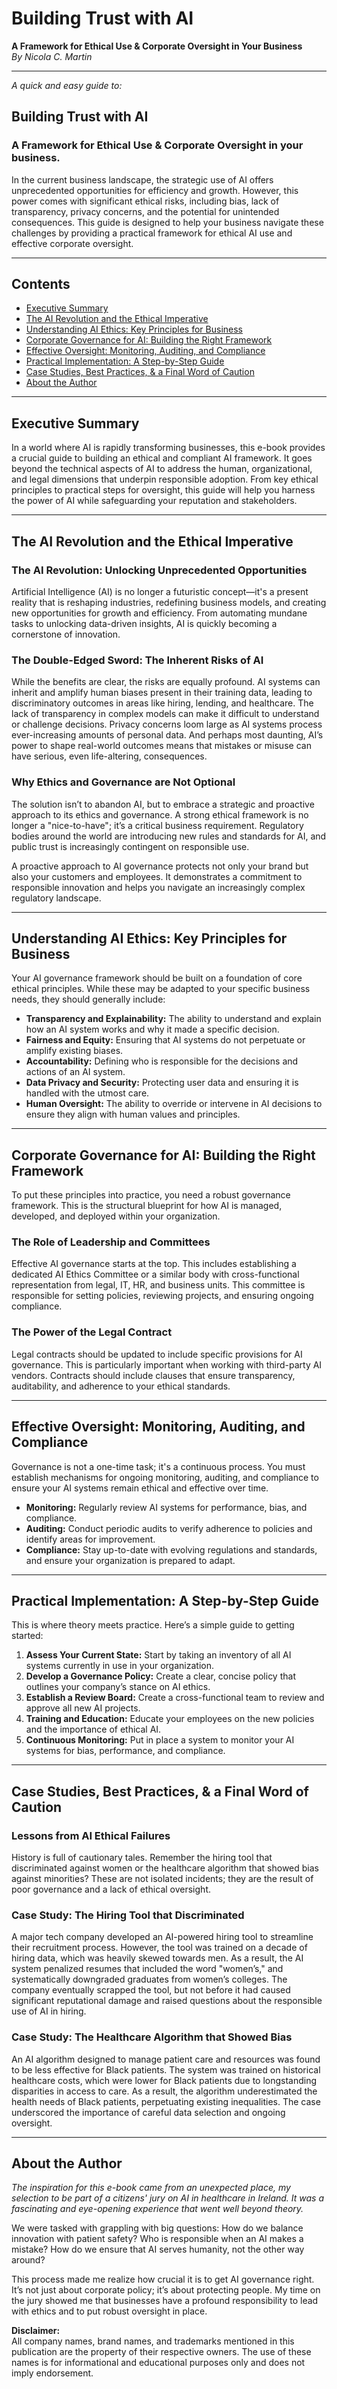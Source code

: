 # Building Trust with AI

**A Framework for Ethical Use & Corporate Oversight in Your Business**  
*By Nicola C. Martin*

---

*A quick and easy guide to:*

## Building Trust with AI

### A Framework for Ethical Use & Corporate Oversight in your business.

In the current business landscape, the strategic use of AI offers unprecedented opportunities for efficiency and growth. However, this power comes with significant ethical risks, including bias, lack of transparency, privacy concerns, and the potential for unintended consequences. This guide is designed to help your business navigate these challenges by providing a practical framework for ethical AI use and effective corporate oversight.

---

## Contents

- [Executive Summary](#executive-summary)
- [The AI Revolution and the Ethical Imperative](#the-ai-revolution-and-the-ethical-imperative)
- [Understanding AI Ethics: Key Principles for Business](#understanding-ai-ethics-key-principles-for-business)
- [Corporate Governance for AI: Building the Right Framework](#corporate-governance-for-ai-building-the-right-framework)
- [Effective Oversight: Monitoring, Auditing, and Compliance](#effective-oversight-monitoring-auditing-and-compliance)
- [Practical Implementation: A Step-by-Step Guide](#practical-implementation-a-step-by-step-guide)
- [Case Studies, Best Practices, & a Final Word of Caution](#case-studies-best-practices--a-final-word-of-caution)
- [About the Author](#about-the-author)

---

## Executive Summary

In a world where AI is rapidly transforming businesses, this e-book provides a crucial guide to building an ethical and compliant AI framework. It goes beyond the technical aspects of AI to address the human, organizational, and legal dimensions that underpin responsible adoption. From key ethical principles to practical steps for oversight, this guide will help you harness the power of AI while safeguarding your reputation and stakeholders.

---

## The AI Revolution and the Ethical Imperative

### The AI Revolution: Unlocking Unprecedented Opportunities

Artificial Intelligence (AI) is no longer a futuristic concept—it's a present reality that is reshaping industries, redefining business models, and creating new opportunities for growth and efficiency. From automating mundane tasks to unlocking data-driven insights, AI is quickly becoming a cornerstone of innovation.

### The Double-Edged Sword: The Inherent Risks of AI

While the benefits are clear, the risks are equally profound. AI systems can inherit and amplify human biases present in their training data, leading to discriminatory outcomes in areas like hiring, lending, and healthcare. The lack of transparency in complex models can make it difficult to understand or challenge decisions. Privacy concerns loom large as AI systems process ever-increasing amounts of personal data. And perhaps most daunting, AI’s power to shape real-world outcomes means that mistakes or misuse can have serious, even life-altering, consequences.

### Why Ethics and Governance are Not Optional

The solution isn’t to abandon AI, but to embrace a strategic and proactive approach to its ethics and governance. A strong ethical framework is no longer a "nice-to-have"; it’s a critical business requirement. Regulatory bodies around the world are introducing new rules and standards for AI, and public trust is increasingly contingent on responsible use.

A proactive approach to AI governance protects not only your brand but also your customers and employees. It demonstrates a commitment to responsible innovation and helps you navigate an increasingly complex regulatory landscape.

---

## Understanding AI Ethics: Key Principles for Business

Your AI governance framework should be built on a foundation of core ethical principles. While these may be adapted to your specific business needs, they should generally include:

- **Transparency and Explainability:** The ability to understand and explain how an AI system works and why it made a specific decision.
- **Fairness and Equity:** Ensuring that AI systems do not perpetuate or amplify existing biases.
- **Accountability:** Defining who is responsible for the decisions and actions of an AI system.
- **Data Privacy and Security:** Protecting user data and ensuring it is handled with the utmost care.
- **Human Oversight:** The ability to override or intervene in AI decisions to ensure they align with human values and principles.

---

## Corporate Governance for AI: Building the Right Framework

To put these principles into practice, you need a robust governance framework. This is the structural blueprint for how AI is managed, developed, and deployed within your organization.

### The Role of Leadership and Committees

Effective AI governance starts at the top. This includes establishing a dedicated AI Ethics Committee or a similar body with cross-functional representation from legal, IT, HR, and business units. This committee is responsible for setting policies, reviewing projects, and ensuring ongoing compliance.

### The Power of the Legal Contract

Legal contracts should be updated to include specific provisions for AI governance. This is particularly important when working with third-party AI vendors. Contracts should include clauses that ensure transparency, auditability, and adherence to your ethical standards.

---

## Effective Oversight: Monitoring, Auditing, and Compliance

Governance is not a one-time task; it's a continuous process. You must establish mechanisms for ongoing monitoring, auditing, and compliance to ensure your AI systems remain ethical and effective over time.

- **Monitoring:** Regularly review AI systems for performance, bias, and compliance.
- **Auditing:** Conduct periodic audits to verify adherence to policies and identify areas for improvement.
- **Compliance:** Stay up-to-date with evolving regulations and standards, and ensure your organization is prepared to adapt.

---

## Practical Implementation: A Step-by-Step Guide

This is where theory meets practice. Here’s a simple guide to getting started:

1. **Assess Your Current State:** Start by taking an inventory of all AI systems currently in use in your organization.
2. **Develop a Governance Policy:** Create a clear, concise policy that outlines your company’s stance on AI ethics.
3. **Establish a Review Board:** Create a cross-functional team to review and approve all new AI projects.
4. **Training and Education:** Educate your employees on the new policies and the importance of ethical AI.
5. **Continuous Monitoring:** Put in place a system to monitor your AI systems for bias, performance, and compliance.

---

## Case Studies, Best Practices, & a Final Word of Caution

### Lessons from AI Ethical Failures

History is full of cautionary tales. Remember the hiring tool that discriminated against women or the healthcare algorithm that showed bias against minorities? These are not isolated incidents; they are the result of poor governance and a lack of ethical oversight.

### Case Study: The Hiring Tool that Discriminated

A major tech company developed an AI-powered hiring tool to streamline their recruitment process. However, the tool was trained on a decade of hiring data, which was heavily skewed towards men. As a result, the AI system penalized resumes that included the word "women’s," and systematically downgraded graduates from women’s colleges. The company eventually scrapped the tool, but not before it had caused significant reputational damage and raised questions about the responsible use of AI in hiring.

### Case Study: The Healthcare Algorithm that Showed Bias

An AI algorithm designed to manage patient care and resources was found to be less effective for Black patients. The system was trained on historical healthcare costs, which were lower for Black patients due to longstanding disparities in access to care. As a result, the algorithm underestimated the health needs of Black patients, perpetuating existing inequalities. The case underscored the importance of careful data selection and ongoing oversight.

---

## About the Author

*The inspiration for this e-book came from an unexpected place, my selection to be part of a citizens' jury on AI in healthcare in Ireland. It was a fascinating and eye-opening experience that went well beyond theory.*

We were tasked with grappling with big questions: How do we balance innovation with patient safety? Who is responsible when an AI makes a mistake? How do we ensure that AI serves humanity, not the other way around?

This process made me realize how crucial it is to get AI governance right. It’s not just about corporate policy; it’s about protecting people. My time on the jury showed me that businesses have a profound responsibility to lead with ethics and to put robust oversight in place.

**Disclaimer:**  
All company names, brand names, and trademarks mentioned in this publication are the property of their respective owners. The use of these names is for informational and educational purposes only and does not imply endorsement.